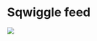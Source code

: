  Sqwiggle feed
===============
![](https://raw2.github.com/everywhereis/sqwiggle-feed/master/sqwigglefeed.PNG)

